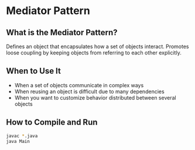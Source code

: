 # Mediator Pattern

## What is the Mediator Pattern?

Defines an object that encapsulates how a set of objects interact. Promotes loose coupling by keeping objects from referring to each other explicitly.

## When to Use It

- When a set of objects communicate in complex ways
- When reusing an object is difficult due to many dependencies
- When you want to customize behavior distributed between several objects

## How to Compile and Run

```bash
javac *.java
java Main
```

